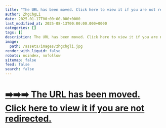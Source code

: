 ```yaml
---
title: "The URL has been moved. Click here to view it if you are not redirected"
author: ZhgChgLi
date: 2025-01-17T00:00:00.000+0000
last_modified_at: 2025-08-13T00:00:00.000+0000
categories: []
tags: []
description: The URL has been moved. Click here to view it if you are not redirected
image:
  path: /assets/images/zhgchgli.jpg
render_with_liquid: false
robots: noindex, nofollow
sitemap: false
feed: false
search: false
---
```


# [➡️➡️➡️ The URL has been moved. Click here to view it if you are not redirected.](/categories/pinkoi-engineering/)

<script>
  window.location.replace("/categories/pinkoi-engineering/");
</script>